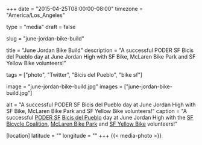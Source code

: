 +++
date = "2015-04-25T08:00:00-08:00"
timezone = "America/Los_Angeles"

type = "media"
draft = false

slug = "june-jordan-bike-build"

title = "June Jordan Bike Build"
description = "A successful PODER SF Bicis del Pueblo day at June Jordan High with SF Bike, McLaren Bike Park and SF Yellow Bike volunteers!"

tags = ["photo", "Twitter", "Bicis del Pueblo", "bike sf"]

image = "june-jordan-bike-build.jpg"
images = ["june-jordan-bike-build.jpg"]

alt = "A successful PODER SF Bicis del Pueblo day at June Jordan High with SF Bike, McLaren Bike Park and SF Yellow Bike volunteers!"
caption = "A successful [PODER SF](https://podersf.org/) [Bicis del Pueblo](https://bicisdelpueblo.com/index.html) day at June Jordan High with the [SF Bicycle Coalition](http://sfbike.org/), [McLaren Bike Park](https://mclarenbikepark.com/) and [SF Yellow Bike](https://www.facebook.com/SFYellowBike/) volunteers!"

[location]
latitude = ""
longitude = ""
+++
{{< media-photo >}}